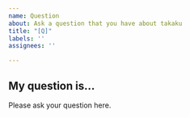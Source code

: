```yaml
---
name: Question
about: Ask a question that you have about takaku
title: "[Q]"
labels: ''
assignees: ''

---
```


## My question is...

Please ask your question here.
